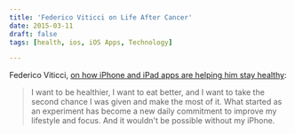 ```yaml
---
title: 'Federico Viticci on Life After Cancer'
date: 2015-03-11
draft: false
tags: [health, ios, iOS Apps, Technology]

---
```


Federico Viticci, [on how iPhone and iPad apps are helping him stay healthy](http://www.macstories.net/stories/life-after-cancer-how-the-iphone-helped-me-achieve-a-healthier-lifestyle/):

> I want to be healthier, I want to eat better, and I want to take the second chance I was given and make the most of it. What started as an experiment has become a new daily commitment to improve my lifestyle and focus. And it wouldn't be possible without my iPhone.